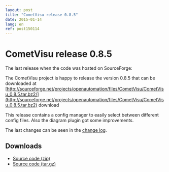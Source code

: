 ```yaml
---
layout: post
title: "CometVisu release 0.8.5"
date: 2015-01-14
lang: en
ref: post150114
---
```


CometVisu release 0.8.5
=======================

The last release when the code was hosted on SourceForge:

The CometVisu project is happy to release the version 0.8.5 that can be downloaded at [http://sourceforge.net/projects/openautomation/files/CometVisu/CometVisu_0.8.5.tar.bz2/](http://sourceforge.net/projects/openautomation/files/CometVisu/CometVisu_0.8.5.tar.bz2) download

This release contains a config manager to easily select between different config files.
Also the diagram plugin got some improvements.

The last changes can be seen in the [change log](https://sourceforge.net/p/openautomation/code/HEAD/tree/CometVisu/branches/release_0.8.5/ChangeLog).

Downloads
---------

* [Source code (zip)](https://github.com/CometVisu/CometVisu/archive/v0.8.5.zip)
* [Source code (tar.gz)](https://github.com/CometVisu/CometVisu/archive/v0.8.5.tar.gz)